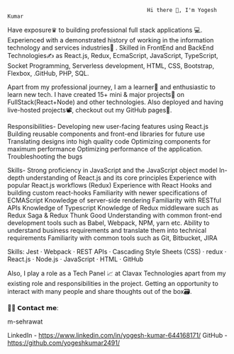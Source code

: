                                                 Hi there 👋, I'm Yogesh Kumar

Have exposure♛ to building professional full stack applications 💻. Experienced with a demonstrated history of working in the information technology and services industries🏢 . Skilled in FrontEnd and BackEnd Technologies✍️ as React.js, Redux, EcmaScript, JavaScript, TypeScript, Socket Programming, Serverless development, HTML, CSS, Bootstrap, Flexbox, .GitHub, PHP, SQL.

Apart from my professional journey, I am a learner📝 and enthusiastic to learn new tech. I have created 15+ mini & major projects💼 on FullStack(React+Node) and other technologies. Also deployed and having live-hosted projects📽, checkout out my GitHub pages📒.

Responsibilities- Developing new user-facing features using React.js Building reusable components and front-end libraries for future use Translating designs into high quality code Optimizing components for maximum performance Optimizing performance of the application. Troubleshooting the bugs

Skills- Strong proficiency in JavaScript and the JavaScript object model In-depth understanding of React.js and its core principles Experience with popular React.js workflows (Redux) Experience with React Hooks and building custom react-hooks Familiarity with newer specifications of ECMAScript Knowledge of server-side rendering Familiarity with RESTful APIs Knowledge of Typescript Knowledge of Redux middleware such as Redux Saga & Redux Thunk Good Understanding with common front-end development tools such as Babel, Webpack, NPM, yarn etc. Ability to understand business requirements and translate them into technical requirements Familiarity with common tools such as Git, Bitbucket, JIRA

Skills: Jest · Webpack · REST APIs · Cascading Style Sheets (CSS) · redux · React.js · Node.js · JavaScript · HTML · GitHub

Also, I play a role as a Tech Panel 📈 at Clavax Technologies apart from my existing role and responsibilities in the project. Getting an opportunity to interact with many people and share thoughts out of the box🗃.

🙋‍♂️ 𝗖𝗼𝗻𝘁𝗮𝗰𝘁 𝗺𝗲:

m-sehrawat

LinkedIn - https://www.linkedin.com/in/yogesh-kumar-644168171/
GitHub - https://github.com/yogeshkumar2491/
